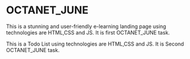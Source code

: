 # OCTANET_JUNE

This is a stunning and user-friendly e-learning landing page using technologies are HTML,CSS and JS. It is first OCTANET_JUNE task.

This is a Todo List using technologies are HTML,CSS and JS. It is Second OCTANET_JUNE task.


